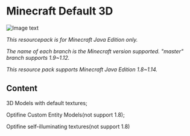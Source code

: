 # Minecraft Default 3D

![Image text](https://raw.githubusercontent.com/GeForceLegend/Minecraft-Default-3D/master/pack.png)

*This resourcepack is for Minecraft Java Edition only.*

*The name of each branch is the Minecraft version supported. "master" branch supports 1.9~1.12.*

*This resource pack supports Minecraft Java Edition 1.8~1.14.*

## Content

3D Models with default textures;

Optifine Custom Entity Models(not support 1.8);

Optifine self-illuminating textures(not support 1.8)
